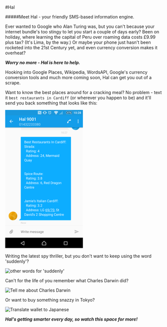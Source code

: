 #Hal

#####Meet Hal - your friendly SMS-based information engine.

Ever wanted to Google who Alan Turing was, but you can't because your internet bundle's too stingy to let you start a couple of days early? Been on holiday, where learning the capital of Peru over roaming data costs £9.99 plus tax? (It's Lima, by the way.) Or maybe your phone just hasn't been rocketed into the 21st Century yet, and even currency conversion makes it overheat?

***Worry no more - Hal is here to help.***

Hooking into Google Places, Wikipedia, WordsAPI, Google's currency conversion tools and much more coming soon, Hal can get you out of a scrape.

Want to know the best places around for a cracking meal? No problem - text it `best restaurants in Cardiff` (or wherever you happen to be) and it'll send you back something that looks like this:

<img src="img/cafes.png" width=250 alt="Best cafes in Cardiff">

Writing the latest spy thriller, but you don't want to keep using the word 'suddenly'?

<img src="https://raw.github.com/bedekelly/hal/master/img/suddenly.png" width=250 alt="other words for 'suddenly'">

Can't for the life of you remember what Charles Darwin did?

<img src="https://raw.github.com/bedekelly/hal/master/img/darwin.png" width=250 alt="Tell me about Charles Darwin">

Or want to buy something snazzy in Tokyo?

<img src="https://raw.github.com/bedekelly/hal/master/img/japanese.png" width=250 alt="Translate wallet to Japanese">

***Hal's getting smarter every day, so watch this space for more!***
